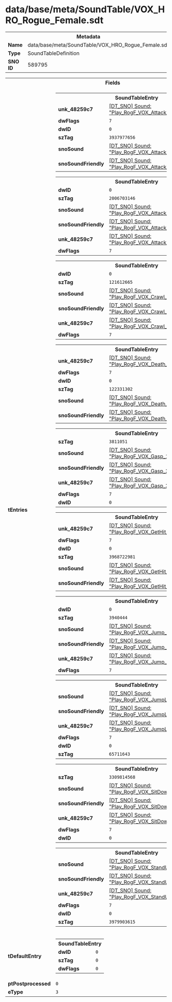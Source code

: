 <h1>data/base/meta/SoundTable/VOX_HRO_Rogue_Female.sdt</h1><table><tr><th colspan="100%">Metadata</th></tr><tr><td><b>Name</b></td><td>data/base/meta/SoundTable/VOX_HRO_Rogue_Female.sdt</td></tr><tr><td><b>Type</b></td><td>SoundTableDefinition</td></tr><tr><td><b>SNO ID</b></td><td>589795</td></tr></table>

<table><tr><th colspan="100%">Fields</th></tr><tr><td><b>tEntries</b></td><td><table><tr><th colspan="100%">SoundTableEntry</th></tr><tr><td><b>unk_48259c7</b></td><td><a href="..\Sound\Play_RogF_VOX_Attack_Small_3P_Enemy.snd.md">[DT_SNO] Sound: "Play_RogF_VOX_Attack_Small_3P_Enemy"</a></td></tr><tr><td><b>dwFlags</b></td><td><code>7</code></td></tr><tr><td><b>dwID</b></td><td><code>0</code></td></tr><tr><td><b>szTag</b></td><td><code>3937977656</code></td></tr><tr><td><b>snoSound</b></td><td><a href="..\Sound\Play_RogF_VOX_Attack_Small_1P.snd.md">[DT_SNO] Sound: "Play_RogF_VOX_Attack_Small_1P"</a></td></tr><tr><td><b>snoSoundFriendly</b></td><td><a href="..\Sound\Play_RogF_VOX_Attack_Small_3P_Friendly.snd.md">[DT_SNO] Sound: "Play_RogF_VOX_Attack_Small_3P_Friendly"</a></td></tr></table>


<table><tr><th colspan="100%">SoundTableEntry</th></tr><tr><td><b>dwID</b></td><td><code>0</code></td></tr><tr><td><b>szTag</b></td><td><code>2006703146</code></td></tr><tr><td><b>snoSound</b></td><td><a href="..\Sound\Play_RogF_VOX_Attack_Big_1P.snd.md">[DT_SNO] Sound: "Play_RogF_VOX_Attack_Big_1P"</a></td></tr><tr><td><b>snoSoundFriendly</b></td><td><a href="..\Sound\Play_RogF_VOX_Attack_Big_3P_Friendly.snd.md">[DT_SNO] Sound: "Play_RogF_VOX_Attack_Big_3P_Friendly"</a></td></tr><tr><td><b>unk_48259c7</b></td><td><a href="..\Sound\Play_RogF_VOX_Attack_Big_3P_Enemy.snd.md">[DT_SNO] Sound: "Play_RogF_VOX_Attack_Big_3P_Enemy"</a></td></tr><tr><td><b>dwFlags</b></td><td><code>7</code></td></tr></table>


<table><tr><th colspan="100%">SoundTableEntry</th></tr><tr><td><b>dwID</b></td><td><code>0</code></td></tr><tr><td><b>szTag</b></td><td><code>121612665</code></td></tr><tr><td><b>snoSound</b></td><td><a href="..\Sound\Play_RogF_VOX_Crawl_1P.snd.md">[DT_SNO] Sound: "Play_RogF_VOX_Crawl_1P"</a></td></tr><tr><td><b>snoSoundFriendly</b></td><td><a href="..\Sound\Play_RogF_VOX_Crawl_3P_Friendly.snd.md">[DT_SNO] Sound: "Play_RogF_VOX_Crawl_3P_Friendly"</a></td></tr><tr><td><b>unk_48259c7</b></td><td><a href="..\Sound\Play_RogF_VOX_Crawl_3P_Enemy.snd.md">[DT_SNO] Sound: "Play_RogF_VOX_Crawl_3P_Enemy"</a></td></tr><tr><td><b>dwFlags</b></td><td><code>7</code></td></tr></table>


<table><tr><th colspan="100%">SoundTableEntry</th></tr><tr><td><b>unk_48259c7</b></td><td><a href="..\Sound\Play_RogF_VOX_Death_3P_Enemy.snd.md">[DT_SNO] Sound: "Play_RogF_VOX_Death_3P_Enemy"</a></td></tr><tr><td><b>dwFlags</b></td><td><code>7</code></td></tr><tr><td><b>dwID</b></td><td><code>0</code></td></tr><tr><td><b>szTag</b></td><td><code>122331302</code></td></tr><tr><td><b>snoSound</b></td><td><a href="..\Sound\Play_RogF_VOX_Death_1P.snd.md">[DT_SNO] Sound: "Play_RogF_VOX_Death_1P"</a></td></tr><tr><td><b>snoSoundFriendly</b></td><td><a href="..\Sound\Play_RogF_VOX_Death_3P_Friendly.snd.md">[DT_SNO] Sound: "Play_RogF_VOX_Death_3P_Friendly"</a></td></tr></table>


<table><tr><th colspan="100%">SoundTableEntry</th></tr><tr><td><b>szTag</b></td><td><code>3811051</code></td></tr><tr><td><b>snoSound</b></td><td><a href="..\Sound\Play_RogF_VOX_Gasp_1P.snd.md">[DT_SNO] Sound: "Play_RogF_VOX_Gasp_1P"</a></td></tr><tr><td><b>snoSoundFriendly</b></td><td><a href="..\Sound\Play_RogF_VOX_Gasp_3P_Friendly.snd.md">[DT_SNO] Sound: "Play_RogF_VOX_Gasp_3P_Friendly"</a></td></tr><tr><td><b>unk_48259c7</b></td><td><a href="..\Sound\Play_RogF_VOX_Gasp_3P_Enemy.snd.md">[DT_SNO] Sound: "Play_RogF_VOX_Gasp_3P_Enemy"</a></td></tr><tr><td><b>dwFlags</b></td><td><code>7</code></td></tr><tr><td><b>dwID</b></td><td><code>0</code></td></tr></table>


<table><tr><th colspan="100%">SoundTableEntry</th></tr><tr><td><b>unk_48259c7</b></td><td><a href="..\Sound\Play_RogF_VOX_GetHit_3P_Enemy.snd.md">[DT_SNO] Sound: "Play_RogF_VOX_GetHit_3P_Enemy"</a></td></tr><tr><td><b>dwFlags</b></td><td><code>7</code></td></tr><tr><td><b>dwID</b></td><td><code>0</code></td></tr><tr><td><b>szTag</b></td><td><code>3968722981</code></td></tr><tr><td><b>snoSound</b></td><td><a href="..\Sound\Play_RogF_VOX_GetHit_1P.snd.md">[DT_SNO] Sound: "Play_RogF_VOX_GetHit_1P"</a></td></tr><tr><td><b>snoSoundFriendly</b></td><td><a href="..\Sound\Play_RogF_VOX_GetHit_3PFriendly.snd.md">[DT_SNO] Sound: "Play_RogF_VOX_GetHit_3PFriendly"</a></td></tr></table>


<table><tr><th colspan="100%">SoundTableEntry</th></tr><tr><td><b>dwID</b></td><td><code>0</code></td></tr><tr><td><b>szTag</b></td><td><code>3940444</code></td></tr><tr><td><b>snoSound</b></td><td><a href="..\Sound\Play_RogF_VOX_Jump_1P.snd.md">[DT_SNO] Sound: "Play_RogF_VOX_Jump_1P"</a></td></tr><tr><td><b>snoSoundFriendly</b></td><td><a href="..\Sound\Play_RogF_VOX_Jump_3P_Friendly.snd.md">[DT_SNO] Sound: "Play_RogF_VOX_Jump_3P_Friendly"</a></td></tr><tr><td><b>unk_48259c7</b></td><td><a href="..\Sound\Play_RogF_VOX_Jump_3P_Enemy.snd.md">[DT_SNO] Sound: "Play_RogF_VOX_Jump_3P_Enemy"</a></td></tr><tr><td><b>dwFlags</b></td><td><code>7</code></td></tr></table>


<table><tr><th colspan="100%">SoundTableEntry</th></tr><tr><td><b>snoSound</b></td><td><a href="..\Sound\Play_RogF_VOX_JumpLand_1P.snd.md">[DT_SNO] Sound: "Play_RogF_VOX_JumpLand_1P"</a></td></tr><tr><td><b>snoSoundFriendly</b></td><td><a href="..\Sound\Play_RogF_VOX_JumpLand_3P_Friendly.snd.md">[DT_SNO] Sound: "Play_RogF_VOX_JumpLand_3P_Friendly"</a></td></tr><tr><td><b>unk_48259c7</b></td><td><a href="..\Sound\Play_RogF_VOX_JumpLand_3P_Enemy.snd.md">[DT_SNO] Sound: "Play_RogF_VOX_JumpLand_3P_Enemy"</a></td></tr><tr><td><b>dwFlags</b></td><td><code>7</code></td></tr><tr><td><b>dwID</b></td><td><code>0</code></td></tr><tr><td><b>szTag</b></td><td><code>65711643</code></td></tr></table>


<table><tr><th colspan="100%">SoundTableEntry</th></tr><tr><td><b>szTag</b></td><td><code>3309814568</code></td></tr><tr><td><b>snoSound</b></td><td><a href="..\Sound\Play_RogF_VOX_SitDown_1P.snd.md">[DT_SNO] Sound: "Play_RogF_VOX_SitDown_1P"</a></td></tr><tr><td><b>snoSoundFriendly</b></td><td><a href="..\Sound\Play_RogF_VOX_SitDown_3P_Friendly.snd.md">[DT_SNO] Sound: "Play_RogF_VOX_SitDown_3P_Friendly"</a></td></tr><tr><td><b>unk_48259c7</b></td><td><a href="..\Sound\Play_RogF_VOX_SitDown_3P_Enemy.snd.md">[DT_SNO] Sound: "Play_RogF_VOX_SitDown_3P_Enemy"</a></td></tr><tr><td><b>dwFlags</b></td><td><code>7</code></td></tr><tr><td><b>dwID</b></td><td><code>0</code></td></tr></table>


<table><tr><th colspan="100%">SoundTableEntry</th></tr><tr><td><b>snoSound</b></td><td><a href="..\Sound\Play_RogF_VOX_StandUp_1P.snd.md">[DT_SNO] Sound: "Play_RogF_VOX_StandUp_1P"</a></td></tr><tr><td><b>snoSoundFriendly</b></td><td><a href="..\Sound\Play_RogF_VOX_StandUp_3P_Friendly.snd.md">[DT_SNO] Sound: "Play_RogF_VOX_StandUp_3P_Friendly"</a></td></tr><tr><td><b>unk_48259c7</b></td><td><a href="..\Sound\Play_RogF_VOX_StandUp_3P_Enemy.snd.md">[DT_SNO] Sound: "Play_RogF_VOX_StandUp_3P_Enemy"</a></td></tr><tr><td><b>dwFlags</b></td><td><code>7</code></td></tr><tr><td><b>dwID</b></td><td><code>0</code></td></tr><tr><td><b>szTag</b></td><td><code>3979903615</code></td></tr></table>


</td></tr><tr><td><b>tDefaultEntry</b></td><td><table><tr><th colspan="100%">SoundTableEntry</th></tr><tr><td><b>dwID</b></td><td><code>0</code></td></tr><tr><td><b>szTag</b></td><td><code>0</code></td></tr><tr><td><b>dwFlags</b></td><td><code>0</code></td></tr></table>

</td></tr><tr><td><b>ptPostprocessed</b></td><td><code>0</code></td></tr><tr><td><b>eType</b></td><td><code>3</code></td></tr></table>


